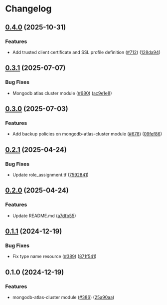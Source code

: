 # Changelog

## [0.4.0](https://github.com/prefapp/tfm/compare/mongodb-atlas-cluster-v0.3.1...mongodb-atlas-cluster-v0.4.0) (2025-10-31)


### Features

* Add trusted client certificate and SSL profile definition ([#712](https://github.com/prefapp/tfm/issues/712)) ([128da94](https://github.com/prefapp/tfm/commit/128da9464ac74c59a441cf0556c709736d9751fb))

## [0.3.1](https://github.com/prefapp/tfm/compare/mongodb-atlas-cluster-v0.3.0...mongodb-atlas-cluster-v0.3.1) (2025-07-07)


### Bug Fixes

* Mongodb atlas cluster module ([#680](https://github.com/prefapp/tfm/issues/680)) ([ac9e1e8](https://github.com/prefapp/tfm/commit/ac9e1e8841654dd1b087dcf983e45b3d7ea7cc1d))

## [0.3.0](https://github.com/prefapp/tfm/compare/mongodb-atlas-cluster-v0.2.1...mongodb-atlas-cluster-v0.3.0) (2025-07-03)


### Features

* Add backup policies on mongodb-atlas-cluster module ([#678](https://github.com/prefapp/tfm/issues/678)) ([09fef86](https://github.com/prefapp/tfm/commit/09fef862c69bd2cd50a22e9400765f3d80a62d47))

## [0.2.1](https://github.com/prefapp/tfm/compare/mongodb-atlas-cluster-v0.2.0...mongodb-atlas-cluster-v0.2.1) (2025-04-24)


### Bug Fixes

* Update role_assignment.tf ([7592841](https://github.com/prefapp/tfm/commit/75928419415d74de12d2d38a602df7aa703c860e))

## [0.2.0](https://github.com/prefapp/tfm/compare/mongodb-atlas-cluster-v0.1.1...mongodb-atlas-cluster-v0.2.0) (2025-04-24)


### Features

* Update README.md ([a7dfb55](https://github.com/prefapp/tfm/commit/a7dfb55b83447cf3ef08d168ab756e791f322e7a))

## [0.1.1](https://github.com/prefapp/tfm/compare/mongodb-atlas-cluster-v0.1.0...mongodb-atlas-cluster-v0.1.1) (2024-12-19)


### Bug Fixes

* Fix type name resource ([#389](https://github.com/prefapp/tfm/issues/389)) ([871f541](https://github.com/prefapp/tfm/commit/871f5417abdc3c47affbea657df4a31ea4f5ba32))

## 0.1.0 (2024-12-19)


### Features

* mongodb-atlas-cluster module ([#386](https://github.com/prefapp/tfm/issues/386)) ([25a90aa](https://github.com/prefapp/tfm/commit/25a90aafcd3b6a4316a65bc7defc2ce52ad4a2b6))
